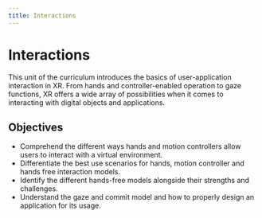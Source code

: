 ```yaml
---
title: Interactions
---
```


# Interactions

This unit of the curriculum introduces the basics of user-application interaction in XR. From hands and controller-enabled operation to gaze functions, XR offers a wide array of possibilities when it comes to interacting with digital objects and applications.

## Objectives

- Comprehend the different ways hands and motion controllers allow users to interact with a virtual environment.
- Differentiate the best use scenarios for hands, motion controller and hands free interaction models.
- Identify the different hands-free models alongside their strengths and challenges.
- Understand the gaze and commit model and how to properly design an application for its usage.